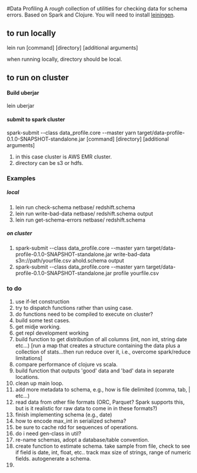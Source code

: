 #Data Profiling
A _rough_ collection of utilities for checking data for schema errors. Based on Spark and Clojure.  You will need to install [leiningen](http://leiningen.org/).



## to run locally

lein run [command] [directory] [additional arguments]

when running locally, directory should be local.



## to run on cluster

#### Build uberjar

lein uberjar

#### submit to spark cluster
spark-submit --class data_profile.core --master yarn target/data-profile-0.1.0-SNAPSHOT-standalone.jar [command] [directory] [additional arguments]

1. in this case cluster is AWS EMR cluster. 
2. directory can be s3 or hdfs.

### Examples
##### local
1. lein run check-schema netbase/ redshift.schema
2. lein run write-bad-data netbase/ redshift.schema output
3. lein run get-schema-errors netbase/ redshift.schema

##### on cluster
1. spark-submit --class data_profile.core --master yarn target/data-profile-0.1.0-SNAPSHOT-standalone.jar write-bad-data s3n://path/yourfile.csv  ahold.schema output
2. spark-submit --class data_profile.core --master yarn target/data-profile-0.1.0-SNAPSHOT-standalone.jar profile yourfile.csv


### to do
1. use if-let construction
2. try to dispatch functions rather than using case.
3. do functions need to be compiled to execute on cluster?
4. build some test cases.
5. get midje working.
6. get repl development working
7. build function to get distribution of all columns (int, non int, string date etc…)  [run a map that creates a structure containing the data plus a collection of stats…then run reduce over it, i.e., overcome spark/reduce limitations]
8. compare performance of clojure vs scala.
9. build function that outputs 'good' data and 'bad' data in separate locations.
10. clean up main loop.
11. add more metadata to schema, e.g., how is file delimited (comma, tab, | etc…)
12. read data from other file formats (ORC, Parquet?  Spark supports this, but is it realistic for raw data to come in in these formats?)
13. finish implementing schema (e.g., date)
14. how to encode max_int in serialized schema?
15. be sure to cache rdd for sequences of operations.
16. do i need gen-class in util?
17. re-name schemas, adopt a database/table convention.
18. create function to estimate schema.  take sample from file, check to see if field is date, int, float, etc.. track max size of strings, range of numeric fields.  autogenerate a schema.
19. 
